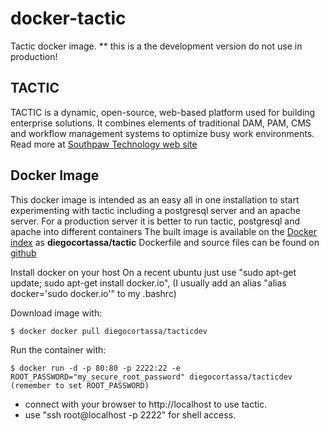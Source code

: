 docker-tactic
=================

Tactic docker image.
** this is a the development version do not use in production!

TACTIC
------
TACTIC is a dynamic, open-source, web-based platform used for building enterprise solutions. It combines elements of traditional DAM, PAM, CMS and workflow management systems to optimize busy work environments. Read more at [Southpaw Technology web site](http://www.southpawtech.com/tactic/)

Docker Image
------------
This docker image is intended as an easy all in one installation to start experimenting with tactic including a postgresql server and an apache server. For a production server it is better to run tactic, postgresql and apache into different containers
The built image is available on the [Docker index](https://index.docker.io/) as **diegocortassa/tactic**
Dockerfile and source files can be found on [github](https://github.com/diegocortassa/docker-tactic)

Install docker on your host
On a recent ubuntu just use "sudo apt-get update; sudo apt-get install docker.io", (I usually add an alias "alias docker='sudo docker.io'" to my .bashrc)

Download image with:

    $ docker docker pull diegocortassa/tacticdev

Run the container with:

    $ docker run -d -p 80:80 -p 2222:22 -e ROOT_PASSWORD="my_secure_root_password" diegocortassa/tacticdev
    (remember to set ROOT_PASSWORD)

- connect with your browser to http://localhost to use tactic.
- use "ssh root@localhost -p 2222" for shell access.

